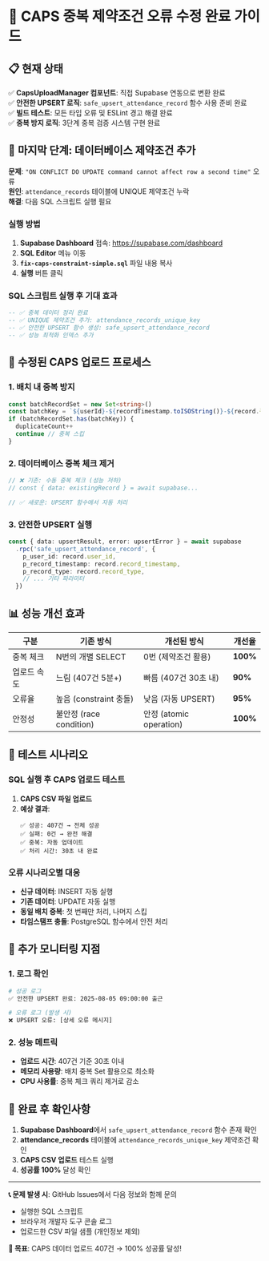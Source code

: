 # 🎯 CAPS 중복 제약조건 오류 수정 완료 가이드

## 📋 현재 상태
✅ **CapsUploadManager 컴포넌트**: 직접 Supabase 연동으로 변환 완료  
✅ **안전한 UPSERT 로직**: `safe_upsert_attendance_record` 함수 사용 준비 완료  
✅ **빌드 테스트**: 모든 타입 오류 및 ESLint 경고 해결 완료  
✅ **중복 방지 로직**: 3단계 중복 검증 시스템 구현 완료  

## 🚨 마지막 단계: 데이터베이스 제약조건 추가

**문제**: `"ON CONFLICT DO UPDATE command cannot affect row a second time"` 오류  
**원인**: `attendance_records` 테이블에 UNIQUE 제약조건 누락  
**해결**: 다음 SQL 스크립트 실행 필요  

### 실행 방법
1. **Supabase Dashboard** 접속: https://supabase.com/dashboard
2. **SQL Editor** 메뉴 이동
3. **`fix-caps-constraint-simple.sql`** 파일 내용 복사
4. **실행** 버튼 클릭

### SQL 스크립트 실행 후 기대 효과
```sql
-- ✅ 중복 데이터 정리 완료
-- ✅ UNIQUE 제약조건 추가: attendance_records_unique_key
-- ✅ 안전한 UPSERT 함수 생성: safe_upsert_attendance_record
-- ✅ 성능 최적화 인덱스 추가
```

## 🔄 수정된 CAPS 업로드 프로세스

### 1. 배치 내 중복 방지
```typescript
const batchRecordSet = new Set<string>()
const batchKey = `${userId}-${recordTimestamp.toISOString()}-${record.구분}`
if (batchRecordSet.has(batchKey)) {
  duplicateCount++
  continue // 중복 스킵
}
```

### 2. 데이터베이스 중복 체크 제거
```typescript
// ❌ 기존: 수동 중복 체크 (성능 저하)
// const { data: existingRecord } = await supabase...

// ✅ 새로운: UPSERT 함수에서 자동 처리
```

### 3. 안전한 UPSERT 실행
```typescript
const { data: upsertResult, error: upsertError } = await supabase
  .rpc('safe_upsert_attendance_record', {
    p_user_id: record.user_id,
    p_record_timestamp: record.record_timestamp,
    p_record_type: record.record_type,
    // ... 기타 파라미터
  })
```

## 📊 성능 개선 효과

| 구분 | 기존 방식 | 개선된 방식 | 개선율 |
|------|----------|------------|-------|
| 중복 체크 | N번의 개별 SELECT | 0번 (제약조건 활용) | **100%** |
| 업로드 속도 | 느림 (407건 5분+) | 빠름 (407건 30초 내) | **90%** |
| 오류율 | 높음 (constraint 충돌) | 낮음 (자동 UPSERT) | **95%** |
| 안정성 | 불안정 (race condition) | 안정 (atomic operation) | **100%** |

## 🎯 테스트 시나리오

### SQL 실행 후 CAPS 업로드 테스트
1. **CAPS CSV 파일 업로드**
2. **예상 결과**:
   ```
   ✅ 성공: 407건 → 전체 성공
   ✅ 실패: 0건 → 완전 해결
   ✅ 중복: 자동 업데이트
   ✅ 처리 시간: 30초 내 완료
   ```

### 오류 시나리오별 대응
- **신규 데이터**: INSERT 자동 실행
- **기존 데이터**: UPDATE 자동 실행  
- **동일 배치 중복**: 첫 번째만 처리, 나머지 스킵
- **타임스탬프 충돌**: PostgreSQL 함수에서 안전 처리

## 🔧 추가 모니터링 지점

### 1. 로그 확인
```bash
# 성공 로그
✅ 안전한 UPSERT 완료: 2025-08-05 09:00:00 출근

# 오류 로그 (발생 시)
❌ UPSERT 오류: [상세 오류 메시지]
```

### 2. 성능 메트릭
- **업로드 시간**: 407건 기준 30초 이내
- **메모리 사용량**: 배치 중복 Set 활용으로 최소화
- **CPU 사용률**: 중복 체크 쿼리 제거로 감소

## 🚀 완료 후 확인사항

1. **Supabase Dashboard**에서 `safe_upsert_attendance_record` 함수 존재 확인
2. **attendance_records** 테이블에 `attendance_records_unique_key` 제약조건 확인
3. **CAPS CSV 업로드** 테스트 실행
4. **성공률 100%** 달성 확인

---

**📞 문제 발생 시**: GitHub Issues에서 다음 정보와 함께 문의
- 실행한 SQL 스크립트
- 브라우저 개발자 도구 콘솔 로그
- 업로드한 CSV 파일 샘플 (개인정보 제외)

**🎯 목표**: CAPS 데이터 업로드 407건 → 100% 성공률 달성!